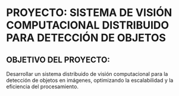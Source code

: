 # PROYECTO:  SISTEMA DE VISIÓN COMPUTACIONAL DISTRIBUIDO PARA DETECCIÓN DE OBJETOS
## OBJETIVO DEL PROYECTO:
Desarrollar un sistema distribuido de visión computacional para la detección de objetos en imágenes, optimizando la escalabilidad y la eficiencia del procesamiento.

